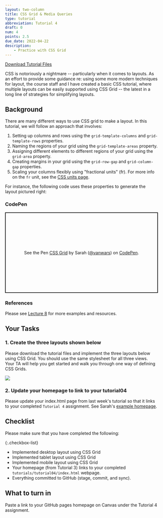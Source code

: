 ```yaml
---
layout: two-column
title: CSS Grid & Media Queries
type: tutorial
abbreviation: Tutorial 4
draft: 0
num: 4
points: 2.5
due_date: 2022-04-22
description: 
    - Practice with CSS Grid
---
```


<a href="/spring2022/course-files/tutorials/tutorial04.zip" class="nu-button">Download Tutorial Files <i class="fas fa-download"></i></a>

CSS is notoriously a nightmare -- particularly when it comes to layouts. As an effort to provide some guidance re: using some more modern techniques for layout, the course staff and I have created a basic CSS tutorial, where multiple layouts can be easily supported using CSS Grid -- the latest in a long line of strategies for simplifying layouts.

## Background

There are many different ways to use CSS grid to make a layout. In this tutorial, we will follow an approach that involves:

1. Setting up columns and rows using the `grid-template-columns` and `grid-template-rows` properties.
1. Naming the regions of your grid using the `grid-template-areas` property.
1. Assigning different elements to different regions of your grid using the `grid-area` property. 
1. Creating margins in your grid using the `grid-row-gap` and `grid-column-gap` properties.
1. Scaling your columns flexibly using "fractional units" (fr). For more info on the `fr` unit, see the [CSS units page](/spring2022/css-reference/units/).

For instance, the following code uses these properties to generate the layout pictured right:

### CodePen
<p class="codepen" data-height="400" data-theme-id="light" data-default-tab="css,result" data-user="vanwars" data-slug-hash="jOyxJqR" style="height: 265px; box-sizing: border-box; display: flex; align-items: center; justify-content: center; border: 2px solid; margin: 1em 0; padding: 1em;" data-pen-title="CSS Grid">
  <span>See the Pen <a href="https://codepen.io/vanwars/pen/jOyxJqR">
  CSS Grid</a> by Sarah (<a href="https://codepen.io/vanwars">@vanwars</a>)
  on <a href="https://codepen.io">CodePen</a>.</span>
</p>
<script async src="https://cpwebassets.codepen.io/assets/embed/ei.js"></script>

### References
Please see [Lecture 8](../lectures/lecture08) for more examples and resources.

## Your Tasks

### 1. Create the three layouts shown below

Please download the tutorial files and implement the three layouts below using CSS Grid. You should use the same stylesheet for all three views. Your TA will help you get started and walk you through one way of defining CSS Grids. 

<img src="{{site.baseurl}}/assets/images/css-layouts.png">

### 2. Update your homepage to link to your tutorial04
Please update your index.html page from last week's tutorial so that it links to your completed `Tutorial 4` assignment. See Sarah's <a href="https://vanwars.github.io/cs130-coursework" target="_blank">example homepage</a>.


## Checklist
Please make sure that you have completed the following:

{:.checkbox-list}
* Implemented desktop layout using CSS Grid
* Implemented tablet layout using CSS Grid
* Implemented mobile layout using CSS Grid
* Your homepage (from Tutorial 3) links to your completed `tutorials/tutorial04/index.html` webpage. 
* Everything committed to GitHub (stage, commit, and sync).

## What to turn in
Paste a link to your GitHub pages homepage on Canvas under the Tutorial 4 assignment.